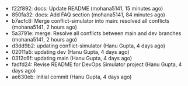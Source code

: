 - f22f892: docs: Update README (mohana5141, 15 minutes ago)
- 850fa32: docs: Add FAQ section (mohana5141, 84 minutes ago)
- b7acfc8: Merge conflict-simulator into main: resolved all conflicts (mohana5141, 2 hours ago)
- 5a3791e: merge:  Resolve all conflicts between main and dev branches (mohana5141, 2 hours ago)
- d3dd9b2: updating conflict-simulator (Hanu Gupta, 4 days ago)
- 02011a5: updating dev (Hanu Gupta, 4 days ago)
- 0312c6f: updating main (Hanu Gupta, 4 days ago)
- fadfd24: Revise README for DevOps Simulator project (Hanu Gupta, 4 days ago)
- ae630eb: Initial commit (Hanu Gupta, 4 days ago)